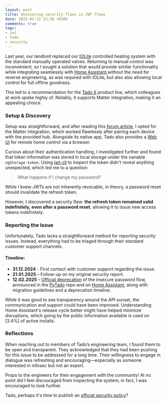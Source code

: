 ```yaml
---
layout: post
title: Uncovering security flaws in JWT flows
date: 2025-03-22 23:36 +0100
comments: true
tags:
- jwt
- tado
- security
---
```


Last year, our landlord replaced our [IOLite][0] controlled heating system with the standard manually operated valves. Returning to manual control was inconvenient, so I sought a solution that would provide similar functionality while integrating seamlessly with [Home Assistant][1],without the need for reverse engineering, as was required with IOLite, but also also allowing local control for full offline goodness.

This led to a recommendation for the [Tado X][2] product line, which colleagues at work spoke highly of. Notably, it supports Matter integration, making it an appealing choice.

### Setup & Discovery

Setup was straightforward, and after reading this [forum article][4], I opted for the Matter integration, which worked flawlessly after pairing each device with the provided hub. Alongside its native app, Tado also provides a [Web UI][5] for remote home control via a browser.

Curious about their authentication handling, I investigated further and found that token information was stored in local storage under the variable `ngStorage-token`. Using [jwt-cli][6] to inspect the token didn't reveal anything unexpected, which led me to a question:

> What happens if I change my password?

While I knew JWTs are not inherently revocable, in theory, a password reset should invalidate the refresh token.

However, I discovered a security flaw: **the refresh token remained valid indefinitely, even after a password reset**, allowing it to issue new access tokens indefinitely.

### Reporting the Issue

Unfortunately, Tado lacks a straightforward method for reporting security issues. Instead, everything had to be triaged through their standard customer support channels.

#### Timeline:

- **31.12.2024** - First contact with customer support regarding the issue.
- **21.01.2025** – Follow-up on my original security report.
- **12.02.2025** – [Official deprecation][7] of the insecure password flow, announced in the [PyTado][8] repo and on [Home Assistant][9], along with migration guidelines and a deprecation timeline.

While it was good to see transparency around the API sunset, the communication and support could have been improved. Understanding Home Assistant's release cycle better might have helped minimize disruptions, which going by the public information available is used on [3.4%] of active installs.

### Reflections

When reaching out to members of Tado’s engineering team, I found them to be open and transparent. They acknowledged that they had been pushing for this issue to be addressed for a long time. Their willingness to engage in dialogue was refreshing and encouraging—especially as someone interested in infosec but not an expert.

Props to the engineers for their engagement with the community! At no point did I feel discouraged from inspecting the system; in fact, I was encouraged to look further.

Tado, perhaps it's time to publish an [official security policy][10]?

[0]: https://iolite.de/en/
[1]: https://www.home-assistant.io/
[2]: https://www.tado.com/en
[4]: https://community.home-assistant.io/t/using-tado-smart-thermostat-x-through-matter/736576
[5]: https://app.tado.com/
[6]: https://github.com/mike-engel/jwt-cli
[7]: https://support.tado.com/en/articles/8565472-how-do-i-authenticate-to-access-the-rest-api
[8]: https://github.com/wmalgadey/PyTado/issues/155
[9]: https://github.com/home-assistant/core/issues/138518
[10]: https://securitytxt.org/
[11]: https://www.home-assistant.io/integrations/tado/
